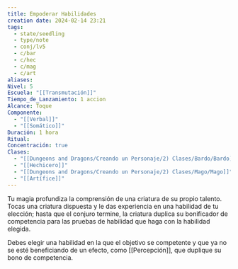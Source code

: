 ```yaml
---
title: Empoderar Habilidades
creation date: 2024-02-14 23:21
tags:
  - state/seedling
  - type/note
  - conj/lv5
  - c/bar
  - c/hec
  - c/mag
  - c/art
aliases: 
Nivel: 5
Escuela: "[[Transmutación]]"
Tiempo_de_Lanzamiento: 1 accion
Alcance: Toque
Componente:
  - "[[Verbal]]"
  - "[[Somático]]"
Duración: 1 hora
Ritual: 
Concentración: true
Clases:
  - "[[Dungeons and Dragons/Creando un Personaje/2) Clases/Bardo/Bardo]]"
  - "[[Hechicero]]"
  - "[[Dungeons and Dragons/Creando un Personaje/2) Clases/Mago/Mago]]"
  - "[[Artífice]]"
---
```

Tu magia profundiza la comprensión de una criatura de su propio talento. Tocas una criatura dispuesta y le das experiencia en una habilidad de tu elección; hasta que el conjuro termine, la criatura duplica su bonificador de competencia para las pruebas de habilidad que haga con la
habilidad elegida.

Debes elegir una habilidad en la que el objetivo se competente y que ya no se esté beneficiando de un efecto, como [[Percepción]], que duplique su bono de competencia.